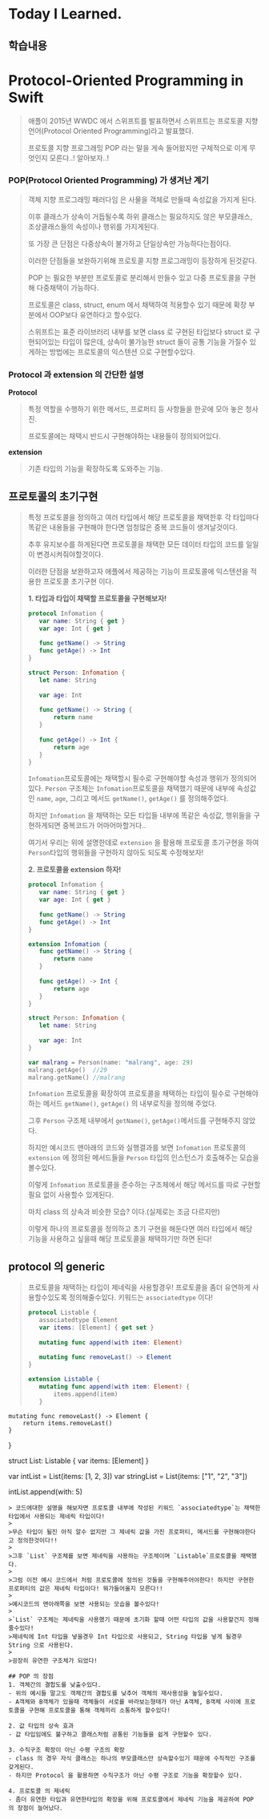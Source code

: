 # Today I Learned.

## 학습내용
# Protocol-Oriented Programming in Swift 
>애플이 2015년 WWDC 에서 스위프트를 발표하면서 스위프트는 프로토콜 지향언어(Protocol Oriented Programming)라고 발표했다.
>
>프로토콜 지향 프로그래밍 POP 라는 말을 게속 들어왔지만 구체적으로 이게 무엇인지 모른다..! 알아보자..!

### POP(Protocol Oriented Programming) 가 생겨난 계기
>객체 지향 프로그래밍 패러다임 은 사물을 객체로 만들때 속성값을 가지게 된다.
>
>이후 클래스가 상속이 거듭될수록 하위 클래스는 필요하지도 않은 부모클래스, 조상클래스들의 속성이나 행위를 가지게된다.
>
>또 가장 큰 단점은 다중상속이 불가하고 단일상속만 가능하다는점이다.
>
>이러한 단점들을 보완하기위해 프로토콜 지향 프로그래밍이 등장하게 된것같다.
>
>POP 는 필요한 부분만 프로토콜로 분리해서 만들수 있고 다중 프로토콜을 구현해 다중채택이 가능하다.
>
>프로토콜은 class, struct, enum 에서 채택하여 적용할수 있기 때문에 확장 부분에서 OOP보다 유연하다고 할수있다.
>
>스위프트는 표준 라이브러리 내부를 보면 class 로 구현된 타입보다 struct 로 구현되어있는 타입이 많은데, 상속이 불가능한 struct 들이 공통 기능을 가질수 있게하는 방법에는 프로토콜의 익스텐션 으로 구현할수있다.

### Protocol 과 extension 의 간단한 설명
**Protocol**
>특정 역할을 수행하기 위한 메서드, 프로퍼티 등 사항들을 한곳에 모아 놓은 청사진.
>
>프로토콜에는 채택시 반드시 구현해야하는 내용들이 정의되어있다.

**extension**
>기존 타입의 기능을 확장하도록 도와주는 기능.

## 프로토콜의 초기구현
>특정 프로토콜을 정의하고 여러 타입에서 해당 프로토콜을 채택한후 각 타입마다 똑같은 내용들을 구현해야 한다면 엄청많은 중복 코드들이 생겨날것이다.
>
>추후 유지보수를 하게된다면 프로토콜을 채택한 모든 데이터 타입의 코드를 일일이 변경시켜줘야할것이다.
>
>이러한 단점을 보완하고자 애플에서 제공하는 기능이 프로토콜에 익스텐션을 적용한 프로토콜 초기구현 이다.
>
>**1. 타입과 타입이 채택할 프로토콜을 구현해보자!**
>```swift
>protocol Infomation {
>    var name: String { get }
>    var age: Int { get }
>    
>    func getName() -> String
>    func getAge() -> Int
>}
>
>struct Person: Infomation {
>    let name: String
>    
>    var age: Int
>    
>    func getName() -> String {
>        return name
>    }
>    
>    func getAge() -> Int {
>        return age
>    }
>}
>```
>`Infomation`프로토콜에는 채택할시 필수로 구현해야할 속성과 행위가 정의되어있다.
>`Person` 구조체는 `Infomation`프로토콜을 채택했기 때문에 내부에 속성값인 `name`, `age`, 그리고 메서드 `getName()`, `getAge()` 를 정의해주었다.
>
>하지만 `Infomation` 을 채택하는 모든 타입들 내부에 똑같은 속성값, 행위들을 구현하게되면 중복코드가 어마어마할거다..
>
>여기서 우리는 위에 설명한데로 `extension` 을 활용해 프로토콜 초기구현을 하여 `Person`타입의 행위들을 구현하지 않아도 되도록 수정해보자!
>
>**2. 프로토콜을 extension 하자!**
>```swift
>protocol Infomation {
>    var name: String { get }
>    var age: Int { get }
>    
>    func getName() -> String
>    func getAge() -> Int
>}
>
>extension Infomation {
>    func getName() -> String {
>        return name
>    }
>    
>    func getAge() -> Int {
>        return age
>    }
>}
>
>struct Person: Infomation {
>    let name: String
>    
>    var age: Int
>}
>
>var malrang = Person(name: "malrang", age: 29)
>malrang.getAge()  //29
>malrang.getName() //malrang
>```
>`Infomation` 프로토콜을 확장하여 프로토콜을 채택하는 타입이 필수로 구현해야하는 메서드 `getName()`, `getAge()` 의 내부로직을 정의해 주었다.
>
>그후 `Person` 구조체 내부에서 `getName()`, `getAge()`메서드를 구현해주지 않았다.
>
>하지만 예시코드 맨아래의 코드와 실행결과를 보면 `Infomation` 프로토콜의 `extension` 에 정의된 메서드들을 `Person` 타입의 인스턴스가 호출해주는 모습을 볼수있다.
>
>이렇게 `Infomation` 프로토콜을 준수하는 구조체에서 해당 메서드를 따로 구현할필요 없이 사용할수 있게된다.
>
>마치 class 의 상속과 비슷한 모습? 이다.(실제로는 조금 다르지만)
>
>이렇게 하나의 프로토콜을 정의하고 초기 구현을 해둔다면 여러 타입에서 해당 기능을 사용하고 싶을때 해당 프로토콜을 채택하기만 하면 된다!

## protocol 의 generic
>프로토콜을 채택하는 타입이 제네릭을 사용할경우!
>프로토콜을 좀더 유연하게 사용할수있도록 정의해줄수있다.
>키워드는 `associatedtype` 이다!
>```swift
>protocol Listable {
>    associatedtype Element
>    var items: [Element] { get set }
>    
>    mutating func append(with item: Element)
>    
>    mutating func removeLast() -> Element
>}
>
>extension Listable {
>    mutating func append(with item: Element) {
>        items.append(item)
>    }
    
    mutating func removeLast() -> Element {
        return items.removeLast()
    }
}

struct List<Element>: Listable {
    var items: [Element]
}

var intList = List<Int>(items: [1, 2, 3])
var stringList = List<String>(items: ["1", "2", "3"])

intList.append(with: 5)
```
> 코드에대한 설명을 해보자면 프로토콜 내부에 작성된 키워드 `associatedtype`는 채택한 타입에서 사용되는 제네릭 타입이다!
> 
>무슨 타입이 될진 아직 알수 없지만 그 제네릭 값을 가진 프로퍼티, 메서드를 구현해야한다고 정의한것이다!!
>
>그후 `List` 구조체를 보면 제네릭을 사용하는 구조체이며 `Listable`프로토콜을 채택했다. 
>
>그럼 이전 예시 코드에서 처럼 프로토콜에 정의된 것들을 구현해주어야한다! 하지만 구현한 프로퍼티의 값은 제네릭 타입이다! 뭐가들어올지 모른다!!
>
>예시코드의 맨아래쪽을 보면 사용되는 모습을 볼수있다!
>
>`List` 구조체는 제네릭을 사용했기 때문에 초기화 할때 어떤 타입의 값을 사용할건지 정해줄수있다!
>제네릭에 Int 타입을 넣을경우 Int 타입으로 사용되고, String 타입을 넣게 될경우 String 으로 사용된다.
>
>굉장히 유연한 구조체가 되었다!

## POP 의 장점
1. 객체간의 결합도를 낮출수있다.
- 위의 예시들 말고도 객체간의 결합도를 낮추어 객체의 재사용성을 높일수있다. 
- A객체와 B객체가 있을때 객체들이 서로를 바라보는형태가 아닌 A객체, B객체 사이에 프로토콜을 구현해 프로토콜을 통해 객체끼리 소통하게 할수있다!

2. 값 타입의 상속 효과
- 값 타입임에도 불구하고 클래스처럼 공통된 기능들을 쉽게 구현할수 있다.

3. 수직구조 확장이 아닌 수평 구조의 확장
- class 의 경우 자식 클래스는 하나의 부모클래스만 상속할수있기 때문에 수직적인 구조를 갖게된다.
- 하지만 Protocol 을 활용하면 수직구조가 아닌 수평 구조로 기능을 확장할수 있다.

4. 프로토콜 의 제네릭
- 좀더 유연한 타입과 유연한타입의 확장을 위해 프로토콜에서 제네릭 기능을 제공하여 POP 의 장점이 늘어났다.
